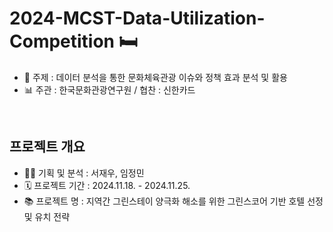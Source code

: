 # 2024-MCST-Data-Utilization-Competition 🛏️

- 🥇 주제 : 데이터 분석을 통한 문화체육관광 이슈와 정책 효과 분석 및 활용
- 📊 주관 : 한국문화관광연구원 / 협찬 : 신한카드
<br/>

## 프로젝트 개요

- 👩‍💻 기획 및 분석 : 서재우, 임정민
- 🗓 프로젝트 기간 : 2024.11.18. - 2024.11.25.
- 📚 프로젝트 명 : 지역간 그린스테이 양극화 해소를 위한 그린스코어 기반 호텔 선정 및 유치 전략
<br/>
